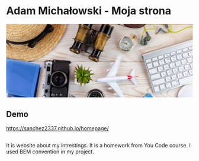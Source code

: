 # Adam Michałowski - Moja strona
![Hobby](images/zainteresowania.jpg)
## Demo
https://sanchez2337.github.io/homepage/
##  
It is website about my intrestings. It is a homework from You Code course.
I used BEM convention in my project.
